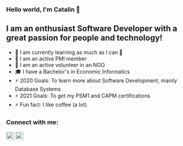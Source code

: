 ### Hello world, I'm Catalin  👋

## I am an enthusiast Software Developer with a great passion for people and technology!
- 🌱 I am currently learning as much as I can 🤣
- 👯 I am an active PMI member
- 👯 I am an active volunteer in an NGO
- :mortar_board: I have a Bachelor's in Economic Informatics
- ⚡ 2020 Goals: To learn more about Software Development, mainly Database Systems
- ⚡ 2021 Goals: To get my PSM1 and CAPM certifications
- ⚡ Fun fact: I like coffee (a lot)

### Connect with me:
[<img align="left" alt="LinkedIn" width="22px" src="https://cdn.jsdelivr.net/npm/simple-icons@v3/icons/linkedin.svg" />][linkedin]
[<img align="left" alt="edx" width="22px" src="https://img.shields.io/badge/Edx-193A3E?style=for-the-badge&logo=edx&logoColor=white" />][edx]

[linkedin]: https://www.linkedin.com/in/catalin-caldararu/
[coursera]: https://www.linkedin.com/in/catalin-caldararu/
[edx]: https://www.linkedin.com/in/catalin-caldararu/
[pluralsight]:https://img.shields.io/badge/Pluralsight-F15B2A?style=for-the-badge&logo=Pluralsight&logoColor=white
[udemy]: https://img.shields.io/badge/Udemy-EC5252?style=for-the-badge&logo=Udemy&logoColor=white
[medium]: https://img.shields.io/badge/Medium-12100E?style=for-the-badge&logo=medium&logoColor=white
